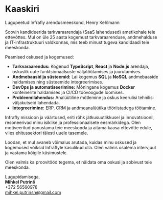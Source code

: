 # Kaaskiri

Lugupeetud Infrafly arendusmeeskond,
Henry Kehlmann

Soovin kandideerida tarkvaraarendaja (SaaS lahendused) ametikohale teie ettevõttes. Mul on üle 25 aasta kogemust tarkvaraarenduse, andmehalduse ja IT-infrastruktuuri valdkonnas, mis teeb minust tugeva kandidaadi teie meeskonda.

Peamised oskused ja kogemused:

- **Tarkvaraarendus:** Kogenud **TypeScript**, **React** ja **Node.js** arendaja, oskuslik uute funktsionaalsuste väljatöötamises ja juurutamises.
- **Andmebaasid ja süsteemid:** Lai kogemus **SQL** ja **NoSQL** andmebaaside haldamises ning süsteemide integreerimises.
- **DevOps ja automatiseerimine:** Mõningane kogemus **Docker** konteinerite haldamises ja CI/CD töövoogude loomises.
- **Probleemilahendus:** Analüütiline mõtlemine ja oskus keerulisi tehnilisi väljakutseid lahendada.
- **Integreerimine:** ERP, CRM ja andmeanalüütika tööriistadega töötamine.

Infrafly missioon ja väärtused, eriti rõhk jätkusuutlikkusel ja innovatsioonil, resoneerivad minu isiklike ja professionaalsete eesmärkidega. Olen motiveeritud panustama teie meeskonda ja aitama kaasa ettevõtte edule, viies ehitussektori täiesti uuele tasemele.

Loodan, et mul avaneb võimalus arutada, kuidas minu oskused ja kogemused võiksid Infraflyle kasulikud olla. Olen valmis osalema intervjuul ja vastama kõigile küsimustele.

Olen valmis ka proovitööd tegema, et näidata oma oskusi ja sobivust teie meeskonda.

Lugupidamisega,  
**Mihkel Putrinš**  
+372 56560978  
[mihkel.putrinsh@gmail.com](mailto:mihkel.putrinsh@gmail.com)
